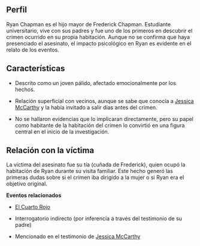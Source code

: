 ## **Perfil**  

Ryan Chapman es el hijo mayor de Frederick Chapman. Estudiante universitario, vive con sus padres y fue uno de los primeros en descubrir el crimen ocurrido en su propia habitación. Aunque no se confirma que haya presenciado el asesinato, el impacto psicológico en Ryan es evidente en el relato de los eventos.

## **Características**

- Descrito como un joven pálido, afectado emocionalmente por los hechos.
    
- Relación superficial con vecinos, aunque se sabe que conocía a [Jessica McCarthy](Jessica%20McCarthy.md) y la había invitado a salir días antes del crimen.
    
- No se hallaron evidencias que lo implicaran directamente, pero su papel como habitante de la habitación del crimen lo convirtió en una figura central en el inicio de la investigación.

## **Relación con la víctima**

La víctima del asesinato fue su tía (cuñada de Frederick), quien ocupó la habitación de Ryan durante su visita familiar. Este hecho generó las primeras dudas sobre si el crimen iba dirigido a la mujer o si Ryan era el objetivo original.

**Eventos relacionados**

- [El Cuarto Rojo](El%20Cuarto%20Rojo.md)
    
- Interrogatorio indirecto (por inferencia a través del testimonio de su padre)
    
- Mencionado en el testimonio de [Jessica McCarthy](Jessica%20McCarthy.md)